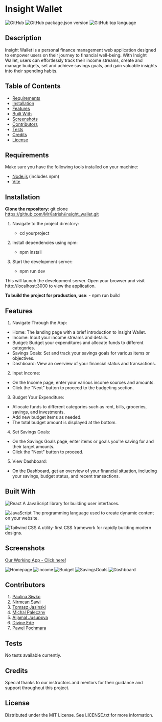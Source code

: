 
# Insight Wallet

![GitHub](https://img.shields.io/github/license/MrKatrish/insight_wallet)
![GitHub package.json version](https://img.shields.io/github/package-json/v/MrKatrish/insight_wallet)
![GitHub top language](https://img.shields.io/github/languages/top/MrKatrish/insight_wallet)


## Description

Insight Wallet is a personal finance management web application designed to empower users on their journey to financial well-being. With Insight Wallet, users can effortlessly track their income streams, create and manage budgets, set and achieve savings goals, and gain valuable insights into their spending habits.

## Table of Contents

- [Requirements](#installation)
- [Installation](#installation)
- [Features](#features)
- [Built With](#tests)
- [Screenshots](#screenshots)
- [Contributors](#contributors)
- [Tests](#tests)
- [Credits](#tests)
- [License](#license)

## Requirements

Make sure you have the following tools installed on your machine:

- [Node.js](https://nodejs.org/) (includes npm)
- [Vite](https://vitejs.dev/)

## Installation

**Clone the repository:**
git clone https://github.com/MrKatrish/insight_wallet.git

1. Navigate to the project directory:
    - cd yourproject

2. Install dependencies using npm:
    - npm install

3. Start the development server:
    - npm run dev

This will launch the development server. Open your browser and visit http://localhost:3000 to view the application.

**To build the project for production, use:**
    - npm run build

## Features

1. Navigate Through the App:

- Home: The landing page with a brief introduction to Insight Wallet.
- Income: Input your income streams and details.
- Budget: Budget your expenditures and allocate funds to different categories.
- Savings Goals: Set and track your savings goals for various items or objectives.
- Dashboard: View an overview of your financial status and transactions.

2. Input Income:

- On the Income page, enter your various income sources and amounts.
- Click the "Next" button to proceed to the budgeting section.

3. Budget Your Expenditure:

- Allocate funds to different categories such as rent, bills, groceries, savings, and investments.
- Add new budget items as needed.
- The total budget amount is displayed at the bottom.

4. Set Savings Goals:
- On the Savings Goals page, enter items or goals you're saving for and their target amounts.
- Click the "Next" button to proceed.

5. View Dashboard:
- On the Dashboard, get an overview of your financial situation, including your savings, budget status, and recent transactions.


## Built With

![React](https://img.shields.io/badge/-React-61DAFB?style=for-the-badge&logo=react&logoColor=white)
A JavaScript library for building user interfaces.

![JavaScript](https://img.shields.io/badge/-JavaScript-F7DF1E?style=for-the-badge&logo=javascript&logoColor=black) 
The programming language used to create dynamic content on your website.

![Tailwind CSS](https://img.shields.io/badge/-Tailwind%20CSS-38B2AC?style=for-the-badge&logo=tailwind-css&logoColor=white) 
A utility-first CSS framework for rapidly building modern designs.


## Screenshots

[Our Working App - Click here!](https://insightwallet.netlify.app/)

![Homepage](src/Assets/Homepage.png)
![Income](src/Assets/Income.png)
![Budget](src/Assets/Budget.png)
![SavingsGoals](src/Assets/SavingsGoals.png)
![Dashboard](src/Assets/Dashboard.png)

## Contributors

1. [Paulina Siwko](https://github.com/paulinasiwko)
2. [Nirmean Sawi](https://github.com/Nirmean)
3. [Tomasz Jasinski](https://github.com/TomixJasina)
4. [Michal Paleczny](https://github.com/MrKatrish)
5. [Aijamal Jusupova](https://github.com/Aijus2022)
6. [Divine Ede](https://github.com/divine2192)
7. [Pawel Pochmara](https://github.com/Narkhashel)


## Tests

No tests available currently.

## Credits

Special thanks to our instructors and mentors for their guidance and support throughout this project.

## License

Distributed under the MIT License. See LICENSE.txt for more information.
